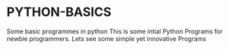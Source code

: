 # PYTHON-BASICS
Some basic programmes in python
This is some intial Python Programs for newbie programmers.
Lets see some simple yet innovative Programs
